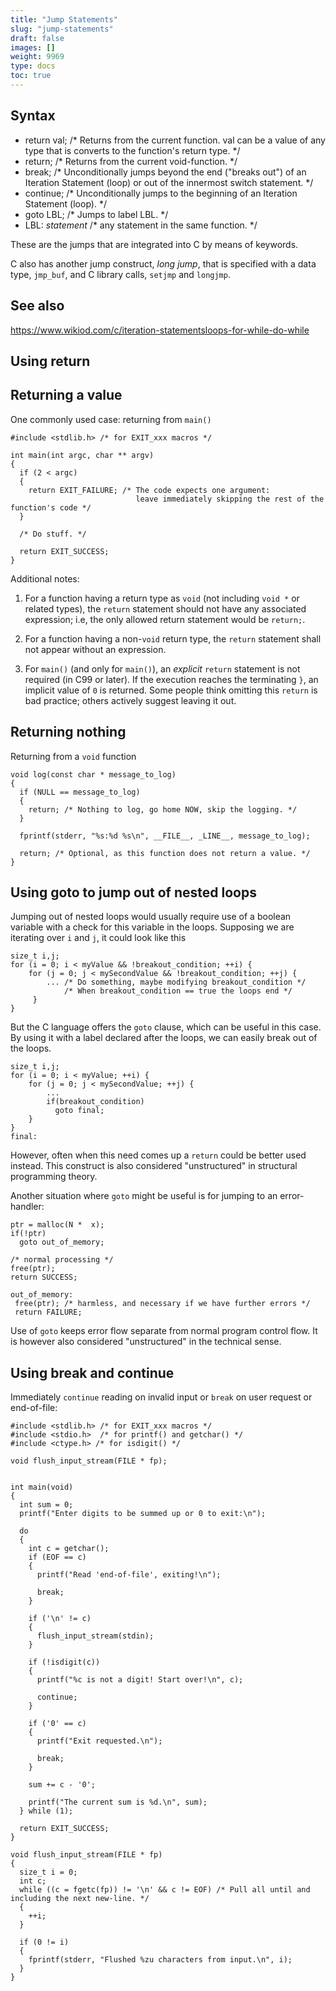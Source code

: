```yaml
---
title: "Jump Statements"
slug: "jump-statements"
draft: false
images: []
weight: 9969
type: docs
toc: true
---
```


## Syntax
- return val; /* Returns from the current function. val can be a value of any type that is converts to the function's return type. */
- return; /* Returns from the current void-function.  */
- break; /* Unconditionally jumps beyond the end ("breaks out") of an Iteration Statement (loop) or out of the innermost switch statement. */
- continue; /* Unconditionally jumps to the beginning of an Iteration Statement (loop).  */
- goto LBL; /* Jumps to label LBL. */
- LBL:      *statement* /* any statement in the same function. */

These are the jumps that are integrated into C by means of keywords.

C also has another jump construct, *long jump*, that is specified with a data type, `jmp_buf`, and C library calls, `setjmp` and `longjmp`.  


See also
--------

https://www.wikiod.com/c/iteration-statementsloops-for-while-do-while

## Using return
Returning a value
-----------------

One commonly used case: returning from `main()`

    #include <stdlib.h> /* for EXIT_xxx macros */

    int main(int argc, char ** argv)
    {
      if (2 < argc)
      {
        return EXIT_FAILURE; /* The code expects one argument: 
                                leave immediately skipping the rest of the function's code */
      }

      /* Do stuff. */

      return EXIT_SUCCESS;
    }

Additional notes:


1. For a function having a return type as `void` (not including `void *` or related types), the `return` statement should not have any associated expression; i.e, the only allowed return statement would be `return;`.

2. For a function having a non-`void` return type, the `return` statement shall not appear without an expression.

3. For `main()` (and only for `main()`), an _explicit_ `return` statement is not required (in C99 or later). If the execution reaches the terminating `}`, an implicit value of `0` is returned.  Some people think omitting this `return` is bad practice; others actively suggest leaving it out.


Returning nothing
------------------

Returning from a `void` function

    void log(const char * message_to_log)
    {
      if (NULL == message_to_log)
      {
        return; /* Nothing to log, go home NOW, skip the logging. */
      }

      fprintf(stderr, "%s:%d %s\n", __FILE__, _LINE__, message_to_log);

      return; /* Optional, as this function does not return a value. */
    }
    
      

## Using goto to jump out of nested loops
Jumping out of nested loops would usually require use of a boolean variable with a check for this variable in the loops. Supposing we are iterating over `i` and `j`, it could look like this
    
    size_t i,j;
    for (i = 0; i < myValue && !breakout_condition; ++i) {
        for (j = 0; j < mySecondValue && !breakout_condition; ++j) {
            ... /* Do something, maybe modifying breakout_condition */
                /* When breakout_condition == true the loops end */
         }
    }   

But the C language offers the `goto` clause, which can be useful in this case. By using it with a label declared after the loops, we can easily break out of the loops.

    size_t i,j;
    for (i = 0; i < myValue; ++i) {
        for (j = 0; j < mySecondValue; ++j) {
            ...
            if(breakout_condition) 
              goto final;
        }
    }
    final:

However, often when this need comes up a `return` could be better used instead. This construct is also considered "unstructured" in structural programming theory. 

Another situation where `goto` might be useful is for jumping to an error-handler:

    ptr = malloc(N *  x);
    if(!ptr)
      goto out_of_memory;

    /* normal processing */
    free(ptr);
    return SUCCESS;

    out_of_memory:
     free(ptr); /* harmless, and necessary if we have further errors */
     return FAILURE;

Use of `goto` keeps error flow separate from normal program control flow. It is however also considered "unstructured" in the technical sense.

## Using break and continue
Immediately `continue` reading on invalid input or `break` on user request or end-of-file:

    #include <stdlib.h> /* for EXIT_xxx macros */
    #include <stdio.h>  /* for printf() and getchar() */
    #include <ctype.h> /* for isdigit() */

    void flush_input_stream(FILE * fp);


    int main(void)
    {
      int sum = 0;
      printf("Enter digits to be summed up or 0 to exit:\n");

      do
      {
        int c = getchar();
        if (EOF == c)
        {
          printf("Read 'end-of-file', exiting!\n");

          break;
        }

        if ('\n' != c)
        {
          flush_input_stream(stdin);
        }

        if (!isdigit(c))
        {
          printf("%c is not a digit! Start over!\n", c);

          continue;
        }

        if ('0' == c)
        {
          printf("Exit requested.\n");

          break;
        }

        sum += c - '0';

        printf("The current sum is %d.\n", sum);
      } while (1);

      return EXIT_SUCCESS;
    }

    void flush_input_stream(FILE * fp)
    {
      size_t i = 0;
      int c;
      while ((c = fgetc(fp)) != '\n' && c != EOF) /* Pull all until and including the next new-line. */
      {
        ++i;
      }

      if (0 != i)
      {
        fprintf(stderr, "Flushed %zu characters from input.\n", i);
      }
    }



